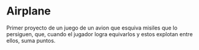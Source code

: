 # Airplane
 Primer proyecto de un juego de un avion que esquiva misiles que lo persiguen, que, cuando el jugador logra equivarlos y estos explotan entre ellos, suma puntos.
